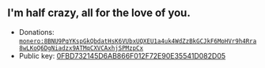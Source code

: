 I'm half crazy, all for the love of you.
---

- Donations: [`monero:8BNU9PqYKspGkQbdatHsK6VUbxUQXEU1a4uk4WdZzBkGCJkF6MoHVr9h4Rra8wLKoQ6DgNiadzx9ATMqCXVCAxhjSPMzpCx`](https://github.com/StellaSmith/StellaSmith/assets/40411082/6e713471-deb6-4d3d-a7bb-396591e65dd2)
- Public key: [0FBD732145D6AB866F012F72E90E35541D082D05](https://github.com/StellaSmith/StellaSmith/raw/master/assets/0x0FBD732145D6AB866F012F72E90E35541D082D05.asc) 
